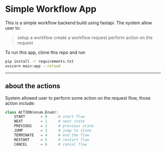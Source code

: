 # Simple Workflow App

This is a simple workflow backend build using fastapi. The system allow user to:
> setup a workflow
> create a workflow request
> perform action on the request

To run this app, clone this repo and run
```cmd
pip install -r requirements.txt
uvicorn main:app --reload
```

***
## about the actions
System allowed user to perform some action on the request flow, those action include:
```python
class ACTION(enum.Enum):
    START       = 0     # start flow
    NEXT        = 1     # next state
    PREVIOUS    = 2     # previous state
    JUMP        = 3     # jump to state
    TERMINATE   = 4     # end the flow
    RESTART     = 5     # restart flow
    CANCEL      = 6     # cancel flow
```

